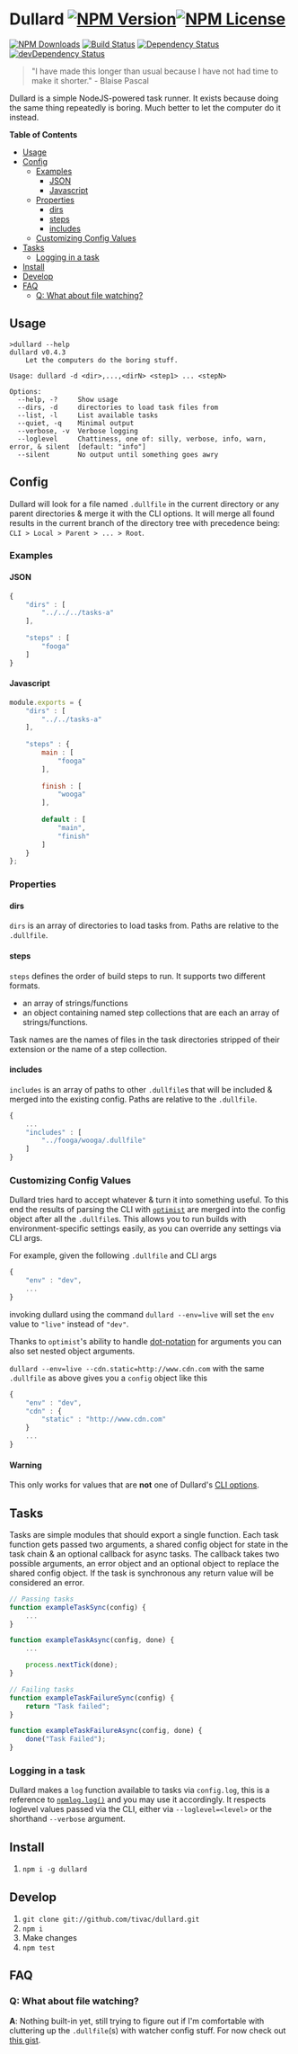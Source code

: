 Dullard [![NPM Version](https://img.shields.io/npm/v/dullard.svg)](https://www.npmjs.com/package/dullard)[![NPM License](https://img.shields.io/npm/l/dullard.svg)](https://www.npmjs.com/package/dullard)
=======
[![NPM Downloads](https://img.shields.io/npm/dm/dullard.svg)](https://www.npmjs.com/package/dullard)
[![Build Status](https://img.shields.io/travis/tivac/dullard.svg)](https://travis-ci.org/tivac/dullard)
[![Dependency Status](https://img.shields.io/david/tivac/dullard.svg)](https://david-dm.org/tivac/dullard)
[![devDependency Status](https://img.shields.io/david/dev/tivac/dullard.svg)](https://david-dm.org/tivac/dullard#info=devDependencies)

> "I have made this longer than usual because I have not had time to make it shorter." - Blaise Pascal

Dullard is a simple NodeJS-powered task runner. It exists because doing the same thing repeatedly is boring. Much better to let the computer do it instead.

**Table of Contents**

- [Usage](#usage)
- [Config](#config)
    - [Examples](#examples)
        - [JSON](#json)
        - [Javascript](#javascript)
    - [Properties](#properties)
        - [dirs](#dirs)
        - [steps](#steps)
        - [includes](#includes)
    - [Customizing Config Values](#customizing-config-values)
- [Tasks](#tasks)
    - [Logging in a task](#logging-in-a-task)
- [Install](#install)
- [Develop](#develop)
- [FAQ](#faq)
    - [Q: What about file watching?](#q-what-about-file-watching)

## Usage ##

```
>dullard --help
dullard v0.4.3
    Let the computers do the boring stuff.

Usage: dullard -d <dir>,...,<dirN> <step1> ... <stepN>

Options:
  --help, -?     Show usage
  --dirs, -d     directories to load task files from
  --list, -l     List available tasks
  --quiet, -q    Minimal output
  --verbose, -v  Verbose logging
  --loglevel     Chattiness, one of: silly, verbose, info, warn, error, & silent  [default: "info"]
  --silent       No output until something goes awry
```

## Config ##

Dullard will look for a file named `.dullfile` in the current directory or any parent directories & merge it with the CLI options. It will merge all found results in the current branch of the directory tree with precedence being: `CLI > Local > Parent > ... > Root`.

### Examples ###

#### JSON ####

```javascript
{
    "dirs" : [
        "../../../tasks-a"
    ],
    
    "steps" : [
        "fooga"
    ]
}
```

#### Javascript ####

```javascript
module.exports = {
    "dirs" : [
        "../../tasks-a"
    ],
    
    "steps" : {
        main : [
            "fooga"
        ],
        
        finish : [
            "wooga"
        ],
        
        default : [
            "main",
            "finish"
        ]
    }
};
```

### Properties ###

#### dirs ####
`dirs` is an array of directories to load tasks from. Paths are relative to the `.dullfile`.

#### steps ####
`steps` defines the order of build steps to run. It supports two different formats.

* an array of strings/functions
* an object containing named step collections that are each an array of strings/functions.

Task names are the names of files in the task directories stripped of their extension or the name of a step collection.

#### includes ###
`includes` is an array of paths to other `.dullfile`s that will be included & merged into the existing config. Paths are relative to the `.dullfile`.

```javascript
{
    ...
    "includes" : [
        "../fooga/wooga/.dullfile"
    ]
}
```

### Customizing Config Values ###

Dullard tries hard to accept whatever & turn it into something useful. To this end the results of parsing the CLI with [`optimist`](https://github.com/substack/node-optimist) are merged into the config object after all the `.dullfile`s. This allows you to run builds with environment-specific settings easily, as you can override any settings via CLI args.

For example, given the following `.dullfile` and CLI args

```javascript
{
    "env" : "dev",
    ...
}
```

invoking dullard using the command `dullard --env=live` will set the `env` value to `"live"` instead of `"dev"`.

Thanks to `optimist`'s ability to handle [dot-notation](https://github.com/substack/node-optimist#dot-notation) for arguments you can also set nested object arguments.

`dullard --env=live --cdn.static=http://www.cdn.com` with the same `.dullfile` as above gives you a `config` object like this

```javascript
{
    "env" : "dev",
    "cdn" : {
        "static" : "http://www.cdn.com"
    }
    ...
}
```

#### Warning ####
This only works for values that are __not__ one of Dullard's [CLI options](#usage).

## Tasks ##

Tasks are simple modules that should export a single function. Each task function gets passed two arguments, a shared config object for state in the task chain & an optional callback for async tasks. The callback takes two possible arguments, an error object and an optional object to replace the shared config object. If the task is synchronous any return value will be considered an error.

```javascript
// Passing tasks
function exampleTaskSync(config) {
    ...
}

function exampleTaskAsync(config, done) {
    ...

    process.nextTick(done);
}

// Failing tasks
function exampleTaskFailureSync(config) {
    return "Task failed";
}

function exampleTaskFailureAsync(config, done) {
    done("Task Failed");
}
```

### Logging in a task ###

Dullard makes a `log` function available to tasks via `config.log`, this is a reference to [`npmlog.log()`](https://github.com/npm/npmlog#basic-usage) and you may use it accordingly. It respects loglevel values passed via the CLI, either via `--loglevel=<level>` or the shorthand `--verbose` argument.

## Install ##

1. `npm i -g dullard`

## Develop ##

1. `git clone git://github.com/tivac/dullard.git`
1. `npm i`
1. Make changes
1. `npm test`

## FAQ ##

### Q: What about file watching? ###

__A__: Nothing built-in yet, still trying to figure out if I'm comfortable with cluttering up the `.dullfile`(s) with watcher config stuff. For now check out [this gist](https://gist.github.com/tivac/6591278).
